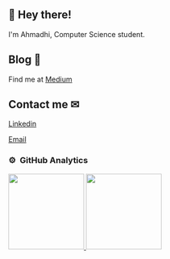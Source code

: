 
<div>
  <h2>👋 Hey there!</h2>
  <p>I'm Ahmadhi, Computer Science student. </p>
  <h2> Blog 📝</h2>
  <p> Find me at <a href="https://ahmadhi.medium.com">Medium</a>
  <h2> Contact me ✉ </h2>
  <a href="https://www.linkedin.com/in/ahmadhi/">Linkedin</a>
  
  <a href="mailto:ahmadhiprananta@gmail.com">Email</a>
</div>


### ⚙️ &nbsp;GitHub Analytics

<p>
  <a href="https://github.com/Recedivies">
    <img height="150em" src="https://github-readme-stats-eight-theta.vercel.app/api?username=Recedivies&show_icons=true&theme=chartreuse-dark&include_all_commits=true&count_private=true"/>
    <img height="150em" src="https://github-readme-stats-eight-theta.vercel.app/api/top-langs/?username=Recedivies&layout=compact&langs_count=8&theme=chartreuse-dark"/>
  </a>
</p>
